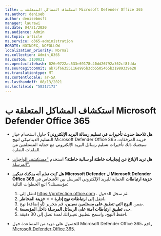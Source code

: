 ```yaml
---
title: استكشاف المشاكل المتعلقة ب Microsoft Defender Office 365
ms.author: deniseb
author: denisebmsft
manager: laurawi
ms.date: 04/21/2020
ms.audience: Admin
ms.topic: article
ms.service: o365-administration
ROBOTS: NOINDEX, NOFOLLOW
localization_priority: Normal
ms.collection: Admin_O365
ms.custom: 3100021
ms.openlocfilehash: 026e9722ac533e69178c40dd26792a362cf8fdda
ms.sourcegitcommit: ab75f66355116e995b3cb5505465b31989339e28
ms.translationtype: MT
ms.contentlocale: ar-SA
ms.lasthandoff: 08/13/2021
ms.locfileid: "58317173"
---
```

# <a name="troubleshoot-issues-with-microsoft-defender-for-office-365"></a>استكشاف المشاكل المتعلقة ب Microsoft Defender Office 365

- **هل تلاحظ حدوث تأخيرات في تسليم رسالة البريد الإلكتروني؟** حاول استخدام خيار التسليم الديناميكي لنهج Microsoft Defender Office 365 خزينة المرفقات. سيجنبك ذلك تأخيرات تسليم رسائل البريد الإلكتروني مع حماية المستلمين من الملفات الضارة.
- **هل تريد الإبلاغ عن إيجابيات خاطئة أو سالبة خاطئة؟** استخدم ["مستكشف الواجبات المرسلة".](https://protection.office.com/reportsubmission)
- **هل كنت تعلم أنه يمكنك تمكين Microsoft Defender ل Microsoft Defender Office 365 خزينة ارتباطات** الحماية للبريد الإلكتروني المرسل بين الأشخاص في مؤسستك؟ اتبع الخطوات التالية:
    1. انتقل إلى https://protection.office.com ، ثم سجل الدخول.
    2. انتقل إلى **ارتباطات نهج إدارة**  >    >  **خزينة المخاطر.**
    3. ضمن **النهج التي تنطبق على مستلمين معينين،** قم بتحرير (أو إضافة) نهج.
    4. حدد **تطبيق ارتباطات آمنة على الرسائل المرسلة داخل المؤسسة**.
    5. احفظ النهج، واسمح بتطبيق تغييراتك لمدة تصل إلى 30 دقيقة.

- للحصول على مزيد من المساعدة حول Microsoft Defender Office 365، راجع [Microsoft Defender Office 365](https://docs.microsoft.com/microsoft-365/security/office-365-security/office-365-atp).